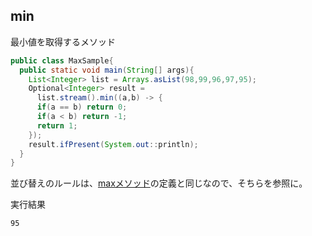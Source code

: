 ## min

最小値を取得するメソッド

```Java
public class MaxSample{
  public static void main(String[] args){
    List<Integer> list = Arrays.asList(98,99,96,97,95);
    Optional<Integer> result = 
      list.stream().min((a,b) -> {
      if(a == b) return 0;
      if(a < b) return -1;
      return 1;
    });
    result.ifPresent(System.out::println);
  }
}
```

並び替えのルールは、[maxメソッド](最大値の取得(max).md)の定義と同じなので、そちらを参照に。

実行結果

```console
95
```
